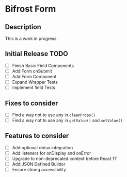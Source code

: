 # Bifrost Form

## Description

This is a work in progress.

## Initial Release TODO

- [ ] Finish Basic Field Components
- [ ] Add Form onSubmit
- [ ] Add Form Component
- [ ] Expand Wrapper Tests
- [ ] Implement field Tests

## Fixes to consider
- [ ] Find a way not to use any in `cleanProps()`
- [ ] Find a way not to use any in `getValue()` and `setValue()`

## Features to consider
- [ ] Add optional redux integration
- [ ] Add listeners for onDisplay and onError
- [ ] Upgrade to non-deprecated context before React 17
- [ ] Add JSON Defined Builder
- [ ] Ensure strong accessibility